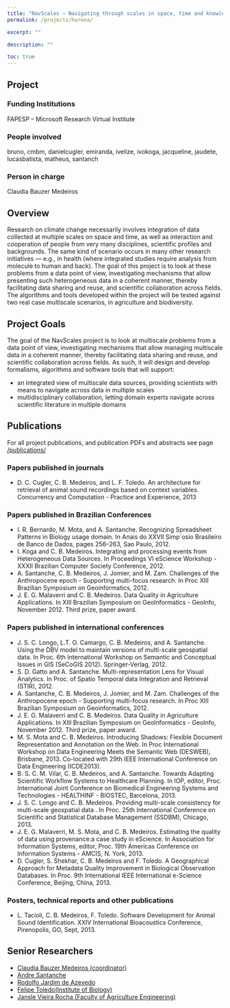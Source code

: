 ```yaml
---
title: "NavScales – Navigating through scales in space, time and knowledge domains"
permalink: /projects/harena/

excerpt: ""

description: ""

toc: true
---
```

## Project

### Funding Institutions

FAPESP &#8211; Microsoft Research Virtual Institute

### People involved

bruno, cmbm, danielcugler, emiranda, ivelize, ivokoga, jacqueline, jaudete, lucasbatista, matheus, santanch

### Person in charge

Claudia Bauzer Medeiros

## Overview

Research on climate change necessarily involves integration of data collected at multiple scales on space and time, as well as interaction and cooperation of people from very many disciplines, scientific profiles and backgrounds. The same kind of scenario occurs in many other research initiatives &#8212; e.g., in health (where integrated studies require analysis from molecule to human and back). The goal of this project is to look at these problems from a data point of view, investigating mechanisms that allow presenting such heterogeneous data in a coherent manner, thereby facilitating data sharing and reuse, and scientific collaboration across fields. The algorithms and tools developed within the project will be tested against two real case multiscale scenarios, in agriculture and biodiversity.

## Project Goals

The goal of the NavScales project is to look at multiscale problems from a data point of view, investigating mechanisms that allow managing multiscale data in a coherent manner, thereby facilitating data sharing and reuse, and scientific collaboration across fields. As such, it will design and develop formalisms, algorithms and software tools that will support:
* an integrated view of multiscale data sources, providing scientists with means to navigate across data in multiple scales
* multidisciplinary collaboration, letting domain experts navigate across scientific literature in multiple domains

## Publications

For all project publications, and publication PDFs and abstracts see page [/publications/](http://www.lis.ic.unicamp.br/publications/)

### Papers published in journals

* D. C. Cugler, C. B. Medeiros, and L. F. Toledo. An architecture for retrieval of animal sound recordings based on context variables. Concurrency and Computation - Practice and Experience, 2013

### Papers published in Brazilian Conferences

* I. R. Bernardo, M. Mota, and A. Santanche. Recognizing Spreadsheet Patterns in Biology usage domain. In Anais do XXVII Simp´osio Brasileiro de Banco de Dados, pages 256–263, Sao Paulo, 2012.
* I. Koga and C. B. Medeiros. Integrating and processing events from Heterogeneous Data Sources. In Proceedings VI eScience Workshop - XXXII Brazilian Computer Society Conference, 2012.
* A. Santanche, C. B. Medeiros, J. Jomier, and M. Zam. Challenges of the Anthropocene epoch - Supporting multi-focus research. In Proc XIII Brazilian Symposium on Geoinformatics, 2012.
* J. E. G. Malaverri and C. B. Medeiros. Data Quality in Agriculture Applications. In XIII Brazilian Symposium on GeoInformatics - GeoInfo, November 2012. Third prize, paper award.

### Papers published in international conferences

* J. S. C. Longo, L.T. O. Camargo, C. B. Medeiros, and A. Santanche. Using the DBV model to maintain versions of multi-scale geospatial data. In Proc. 6th International Workshop on Semantic and Conceptual Issues in GIS (SeCoGIS 2012). Springer-Verlag, 2012.
* S. D. Gatto and A. Santanche. Multi-representation Lens for Visual Analytics. In Proc. of Spatio Temporal data Integration and Retrieval (STIR), 2012.
* A. Santanche, C. B. Medeiros, J. Jomier, and M. Zam. Challenges of the Anthropocene epoch - Supporting multi-focus research. In Proc XIII Brazilian Symposium on Geoinformatics, 2012.
* J. E. G. Malaverri and C. B. Medeiros. Data Quality in Agriculture Applications. In XIII Brazilian Symposium on GeoInformatics - GeoInfo, November 2012. Third prize, paper award.
* M. S. Mota and C. B. Medeiros. Introducing Shadows: Flexible Document Representation and Annotation on the Web. In Proc International Workshop on Data Engineering Meets the Semantic Web (DESWEB), Brisbane, 2013. Co-located with 29th IEEE International Conference on Data Engineering (ICDE2013).
* B. S. C. M. Vilar, C. B. Medeiros, and A. Santanche. Towards Adapting Scientific Workflow Systems to Healthcare Planning. In IOP, editor, Proc. International Joint Conference on Biomedical Engineering Systems and Technologies - HEALTHINF - BIOSTEC, Barcelona, 2013.
* J. S. C. Longo and C. B. Medeiros. Providing multi-scale consistency for multi-scale geospatial data . In Proc. 25th International Conference on Scientific and Statistical Database Management (SSDBM), Chicago, 2013.
* J. E. G. Malaverri, M. S. Mota, and C. B. Medeiros. Estimating the quality of data using provenance:a case study in eScience. In Association for Information Systems, editor, Proc. 19th Americas Conference on Information Systems - AMCIS, N. York, 2013.
* D. Cugler, S. Shekhar, C. B. Medeiros and F. Toledo. A Geographical Approach for Metadata Quality Improvement in Biological Observation Databases. In Proc. 9th International IEEE International e-Science Conference, Beijing, China, 2013.

### Posters, technical reports and other publications

* L. Tacioli, C. B. Medeiros, F. Toledo. Software Development for Animal Sound Identification. XXIV International Bioacoustics Conference, Pirenopolis, GO, Sept, 2013.

## Senior Researchers

* [Claudia Bauzer Medeiros (coordinator)](http://www.ic.unicamp.br/~cmbm)
* [Andre Santanche](http://www.ic.unicamp.br/~santanche)
* [Rodolfo Jardim de Azevedo](http://www.ic.unicamp.br/~rodolfo)
* [Felipe Toledo(Institute of Biology)](http://www.naturalhistory.com.br/)
* [Jansle Vieira Rocha (Faculty of Agriculture Engineering)](http://www.researchgate.net/profile/Jansle_Rocha/)
